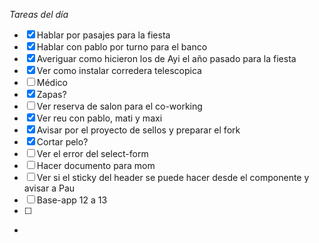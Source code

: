 _Tareas del día_
- [x] Hablar por pasajes para la fiesta
- [x] Hablar con pablo por turno para el banco
- [x] Averiguar como hicieron los de Ayi el año pasado para la fiesta
- [x] Ver como instalar corredera telescopica
- [ ] Médico
- [x] Zapas?
- [ ] Ver reserva de salon para el co-working
- [x] Ver reu con pablo, mati y maxi
- [x] Avisar por el proyecto de sellos y preparar el fork
- [x] Cortar pelo?
- [ ] Ver el error del select-form
- [ ] Hacer documento para mom
- [ ] Ver si el sticky del header se puede hacer desde el componente y avisar a Pau
- [ ] Base-app 12 a 13
- [ ] 
- 
